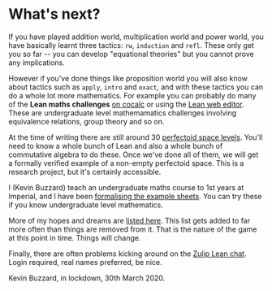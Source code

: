 # What's next?

If you have played addition world, multiplication world and power world, you have basically
learnt three tactics: `rw`, `induction` and `refl`. These only get you so far -- you can
develop "equational theories" but you cannot prove any implications.

However if you've done things like proposition world you will also know about tactics
such as `apply`, `intro` and `exact`, and with these tactics you can do a whole lot more
mathematics. For example you can probably do many of the **Lean maths challenges** [on cocalc](https://share.cocalc.com/share/f014cd1885a22e8665a728be825e563fc79b7e1f/Maths_Challenges/?viewer=share) or using the [Lean web editor](https://github.com/kbuzzard/xena/blob/master/Maths_Challenges/challenges.md). These are undergraduate level mathemamatics challenges involving equivalence relations, group theory and so on. 

At the time of writing there are still around 30 [perfectoid space levels](https://github.com/leanprover-community/lean-perfectoid-spaces/issues/33). You'll need to know a whole bunch of Lean and also a whole bunch of commutative algebra to do these. Once we've done all of them, we will get a formally verified example of a non-empty perfectoid space. This is a research project, but it's certainly accessible.

I (Kevin Buzzard) teach an undergraduate maths course to 1st years at Imperial, and I have been [formalising the example sheets](https://github.com/ImperialCollegeLondon/M40001_lean). You can try these if you know undergraduate level mathematics.

More of my hopes and dreams are [listed here](https://github.com/kbuzzard/xena/blob/master/many_maths_challenges.txt). This list gets added to far more often than things are removed from it. That is the nature of the game at this point in time. Things will change.

Finally, there are often problems kicking around on the [Zulip Lean chat](https://leanprover.zulipchat.com). Login required, real names preferred, be nice. 

Kevin Buzzard, in lockdown, 30th March 2020.

